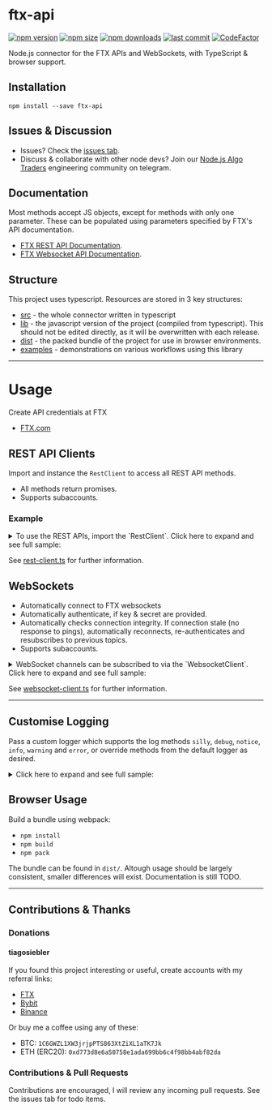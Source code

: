 # ftx-api
[![npm version](https://img.shields.io/npm/v/ftx-api)][1] [![npm size](https://img.shields.io/bundlephobia/min/ftx-api/latest)][1] [![npm downloads](https://img.shields.io/npm/dt/ftx-api)][1]
[![last commit](https://img.shields.io/github/last-commit/tiagosiebler/ftx-api)][1]
[![CodeFactor](https://www.codefactor.io/repository/github/tiagosiebler/ftx-api/badge)](https://www.codefactor.io/repository/github/tiagosiebler/ftx-api)

[1]: https://www.npmjs.com/package/ftx-api

Node.js connector for the FTX APIs and WebSockets, with TypeScript & browser support.

## Installation
`npm install --save ftx-api`

## Issues & Discussion
- Issues? Check the [issues tab](https://github.com/tiagosiebler/ftx-api/issues).
- Discuss & collaborate with other node devs? Join our [Node.js Algo Traders](https://t.me/nodetraders) engineering community on telegram.

## Documentation
Most methods accept JS objects, except for methods with only one parameter. These can be populated using parameters specified by FTX's API documentation.
- [FTX REST API Documentation](https://docs.ftx.com/#rest-api).
- [FTX Websocket API Documentation](https://docs.ftx.com/#websocket-api).

## Structure
This project uses typescript. Resources are stored in 3 key structures:
- [src](./src) - the whole connector written in typescript
- [lib](./lib) - the javascript version of the project (compiled from typescript). This should not be edited directly, as it will be overwritten with each release.
- [dist](./dist) - the packed bundle of the project for use in browser environments.
- [examples](./examples) - demonstrations on various workflows using this library

---

# Usage
Create API credentials at FTX
- [FTX.com](https://ftx.com/#a=ftxapigithub)

## REST API Clients

Import and instance the `RestClient` to access all REST API methods.
- All methods return promises.
- Supports subaccounts.

### Example
<details><summary>To use the REST APIs, import the `RestClient`. Click here to expand and see full sample:</summary>

```javascript
const { RestClient } = require('ftx-api');

const restClientOptions = {
  // override the max size of the request window (in ms)
  recv_window?: number;

  // how often to sync time drift with FTX servers
  sync_interval_ms?: number | string;

  // Default: false. Disable above sync mechanism if true.
  disable_time_sync?: boolean;

  // Default: false. If true, we'll throw errors if any params are undefined
  strict_param_validation?: boolean;

  // Optionally override API protocol + domain
  // e.g 'https://api.bytick.com'
  baseUrl?: string;

  // Default: true. whether to try and post-process request exceptions.
  parse_exceptions?: boolean;

  // Subaccount nickname URI-encoded
  subAccountName?: string;
};

const API_KEY = 'xxx';
const PRIVATE_KEY = 'yyy';

const client = new InverseClient(
  API_KEY,
  PRIVATE_KEY,

  // restClientOptions,
  // requestLibraryOptions
);

client.getMarkets()
  .then(result => {
    console.log("getMarkets result: ", result);
  })
  .catch(err => {
    console.error("getMarkets error: ", err);
  });

client.setAccountLeverage(5)
  .then(result => {
    console.log("setAccountLeverage result: ", result);
  })
  .catch(err => {
    console.error("setAccountLeverage error: ", err);
  });
```

</details>

See [rest-client.ts](./src/rest-client.ts) for further information.

## WebSockets
- Automatically connect to FTX websockets
- Automatically authenticate, if key & secret are provided.
- Automatically checks connection integrity. If connection stale (no response to pings), automatically reconnects, re-authenticates and resubscribes to previous topics.
- Supports subaccounts.

<details><summary>WebSocket channels can be subscribed to via the `WebsocketClient`. Click here to expand and see full sample:</summary>

```javascript
const { WebsocketClient } = require('ftx-api');

const API_KEY = 'xxx';
const PRIVATE_KEY = 'yyy';

const wsConfig = {
  key: API_KEY,
  secret: PRIVATE_KEY,

  /*
    The following parameters are optional:
  */

  // Subaccount nickname
  // subAccountName: 'sub1',

  // how long to wait (in ms) before deciding the connection should be terminated & reconnected
  // pongTimeout: 1000,

  // how often to check (in ms) that WS connection is still alive
  // pingInterval: 10000,

  // how long to wait before attempting to reconnect (in ms) after connection is closed
  // reconnectTimeout: 500,

  // config options sent to RestClient (used for time sync). See RestClient docs.
  // restOptions: { },

  // config for axios used for HTTP requests. E.g for proxy support
  // requestOptions: { }

  // override which URL to use for websocket connections
  // wsUrl: 'wss://example.ftx.com/ws'
};

const ws = new WebsocketClient(wsConfig);

// subscribe to multiple topics at once
ws.subscribe(['fills', 'orders']);

// and/or subscribe to individual topics on demand
ws.subscribe('fills');

// and/or subscribe to complex topics on demand, one at a time
ws.subscribe({
  channel: 'trades',
  market: 'BTC-PERP'
});

// or as a list of complex topics
ws.subscribe([
  {
    channel: 'trades',
    market: 'BTC-PERP'
  },
  {
    channel: 'orderbookGrouped',
    market: 'BTC-PERP',
    grouping: 500
  }
]);

// Listen to events coming from websockets. This is the primary data source
ws.on('update', data => {
  console.log('update', data);
});

// Optional: Listen to websocket connection open event (automatic after subscribing to one or more topics)
ws.on('open', ({ event }) => {
  console.log('connection opened');
});

// Optional: Listen to responses to websocket queries (e.g. the response after subscribing to a topic)
ws.on('response', response => {
  console.log('response', response);
});

// Optional: Listen to connection close event. Unexpected connection closes are automatically reconnected.
ws.on('close', () => {
  console.log('connection closed');
});

// Optional: Listen to raw error events.
// Note: responses to invalid topics are currently only sent in the "response" event.
ws.on('error', err => {
  console.error('ERR', err);
});
```

</details>

See [websocket-client.ts](./src/websocket-client.ts) for further information.

---

## Customise Logging
Pass a custom logger which supports the log methods `silly`, `debug`, `notice`, `info`, `warning` and `error`, or override methods from the default logger as desired.

<details><summary>Click here to expand and see full sample:</summary>

```javascript
const { WebsocketClient, DefaultLogger } = require('ftx-api');

// Disable all logging on the silly level
DefaultLogger.silly = () => {};

const ws = new WebsocketClient(
  { key: 'xxx', secret: 'yyy' },
  DefaultLogger
);
```

</details>

## Browser Usage
Build a bundle using webpack:
- `npm install`
- `npm build`
- `npm pack`

The bundle can be found in `dist/`. Altough usage should be largely consistent, smaller differences will exist. Documentation is still TODO.

---

## Contributions & Thanks
### Donations
#### tiagosiebler
If you found this project interesting or useful, create accounts with my referral links:
- [FTX](https://ftx.com/#a=ftxapigithub)
- [Bybit](https://www.bybit.com/en-US/register?affiliate_id=9410&language=en-US&group_id=0&group_type=1)
- [Binance](https://www.binance.com/en/register?ref=20983262)

Or buy me a coffee using any of these:
- BTC: `1C6GWZL1XW3jrjpPTS863XtZiXL1aTK7Jk`
- ETH (ERC20): `0xd773d8e6a50758e1ada699bb6c4f98bb4abf82da`

### Contributions & Pull Requests
Contributions are encouraged, I will review any incoming pull requests. See the issues tab for todo items.
